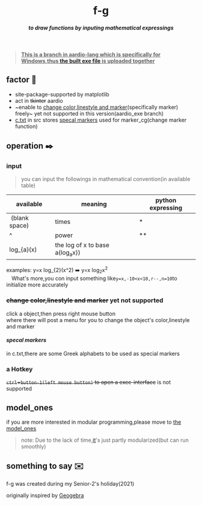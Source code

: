 <p align="center" >
  <h1 align="center" style="margin:0 auto;">f-g</h1>
</p>
<h5 align="center">to draw functions by inputing mathematical expressings </h5>
<br>

> **<ins>This is a branch in aardio-lang which is specifically for Windows,thus [the built exe file](https://github.com/litlighilit/f-g/blob/aardio_exe/aardio_python.exe) is uploaded together</ins>**

## factor :pushpin:
* site-package-supported by matplotlib  
* act in ~~tkinter~~ aardio
* ~enable to [change color,linestyle and marker](#change-colorlinestyle-and-marker)(specifically marker) freely~ yet not supported in this version(aardio_exe branch)
* [c.txt](/src/c.txt) in src stores [specal markers](#m) used for marker_cg(change marker function)

## operation :black_nib:
### input
> you can input the followings in mathematical convention(in available table)

available|meaning|python expressing
-|-|-
&nbsp;(blank space)|times|*
^|power|**
log_{a}(x)|the log of x to base a(log<sub>a</sub>x))|

examples: y=x log_{2}(x^2)  :arrow_right:  y=x log<sub>2</sub>x<sup>2</sup><!--$\rightarrow y=x log_2 x^2$-->  
&emsp;What's more,you con input something like`y=x,-10<x<10,r--,n=10`to initialize more accurately
### ~~change color,linestyle and marker~~ yet not supported
click a object,then press right mouse button  
where there will post a menu for you to change the object's color,linestyle and marker  
*<h4 id="m"> specal markers  </h4>*
in c.txt,there are some Greek alphabets to be used as special markers  
### a Hotkey
~~`ctrl`+`button-1(left mouse button)` to open a exec-interface~~ is not supported
## model_ones
if you are more interested in modular programming,please move to [the model_ones](https://github.com/litlighilit/f-g/tree/model_ones)
> note:
> Due to the lack of time,[it](#model_ones)'s just partly modularized(but can run smoothly)
## something to say :envelope:
f-g was created during my Senior-2's holiday(2021)  

originally inspired by [Geogebra](https://geogebra.org/)  


